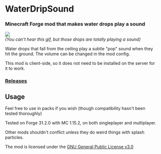 # WaterDripSound
### Minecraft Forge mod that makes water drops play a sound

![](demo/WaterDripSound_preview.gif)<br>
*(You can't hear this gif, but those drops are totally playing a sound)*

Water drops that fall from the ceiling play a subtle "pop" sound when they hit the ground.
The volume can be changed in the mod config.

This mod is client-side, so it does not need to be installed on the server for it to work.

### [Releases](https://github.com/PieKing1215/WaterDripSound/releases)

## Usage

Feel free to use in packs if you wish (though compatibility hasn't been tested thoroughly)

Tested on Forge 31.2.0 with MC 1.15.2, on both singleplayer and multiplayer.

Other mods shouldn't conflict unless they do weird things with splash particles.

The mod is licensed under the [GNU General Public License v3.0](LICENSE.md)
